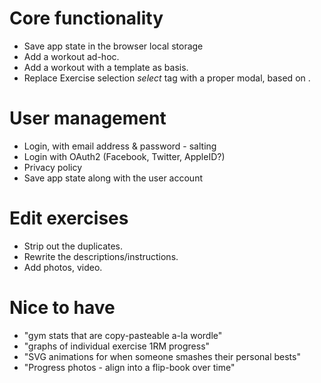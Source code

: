 # Core functionality

- Save app state in the browser local storage
- Add a workout ad-hoc.
- Add a workout with a template as basis.
- Replace Exercise selection _select_ tag with a proper modal, based on .

# User management

- Login, with email address & password - salting
- Login with OAuth2 (Facebook, Twitter, AppleID?)
- Privacy policy
- Save app state along with the user account

# Edit exercises

- Strip out the duplicates.
- Rewrite the descriptions/instructions.
- Add photos, video.

# Nice to have

- "gym stats that are copy-pasteable a-la wordle"
- "graphs of individual exercise 1RM progress"
- "SVG animations for when someone smashes their personal bests"
- "Progress photos - align into a flip-book over time"

